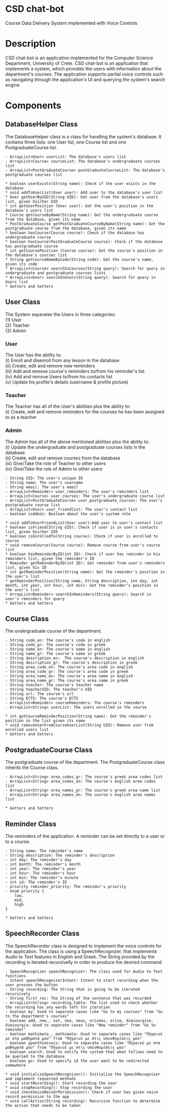 # CSD chat-bot
 Course Data Delivery System implemented with Voice Controls

# Description
CSD chat-bot is an application implemented for the Computer Science Department, University of Crete.
CSD chat-bot is an application that implements a system, which provides the users with information about the department's courses. The application supports partial voice controls such as navigating through the application's UI and querying the system's search engine
    
# Components
## DatabaseHelper Class
The DatabaseHelper class is a class for handling the system's database. It contains three lists: one User list, one Course list and one PostgraduateCourse list.

    - ArrayList<User> userList: The database's users list
    - ArrayList<Course> courseList: The database's undergraduate courses list
    - ArrayList<PostGraduateCourse> postGraduateCourseList: The database's postgraduate courses list
    
    * boolean userExists(String name): Check if the user exists in the database
    * void addToUserList(User user): Add user to the database's user list
    * User getUserByUID(String UID): Get user from the database's users list, given his/her UID
    * int getUserPosition (User user): Get the user's position in the database's users list
    * Course getCourseByName(String name): Get the undergraduate course from the database, given its name
    * PostGraduateCourse getPostGraduateCourseByName(String name): Get the postgraduate course from the database, given its name
    * boolean hasCourse(Course course): Check if the database has undergraduate course
    * boolean hasCourse(PostGraduateCourse course): Check if the database has postgraduate course
    * int getCoursePosition (Course course): Get the course's position in the database's courses list
    * String getCourseNameByCode(String code): Get the course's name, given its code
    * ArrayList<Course> searchInCourses(String query): Search for query in undergraduate and postgraduate courses lists
    * ArrayList<User> searchInUsers(String query): Search for query in Users list
    * Getters and Setters
    
## User Class
The System separates the Users in three categories:
    <br>(1) User
    <br>(2) Teacher
    <br>(3) Admin
    
### User
The User has the ability to:
<br>(i)   Enroll and disenroll from any lesson in the database
<br>(ii)  Create, edit and remove new reminders
<br>(iii) Add and remove course's reminders to/from his reminder's list
<br>(iv)  Add and remove Users to/from his contacts list
<br>(v)   Update his profile's details (username & profile picture)

### Teacher
The Teacher has all of the User's abilities plus the ability to:
<br>(i) Create, edit and remove reminders for the courses he has been assigned to as a teacher

### Admin
The Admin has all of the above mentioned abilities plus the ability to:
<br>(i)   Update the undergraduate and postgraduate courses lists in the database
<br>(ii)  Create, edit and remove courses from the database
<br>(iii) Give/Take the role of Teacher to other users
<br>(iv)  Give/Take the role of Admin to other users

    - String UID: The user's unique ID
    - String name: The user's username
    - String email: The user's email
    - ArrayList<Reminder> user_reminders: The user's reminders list
    - ArrayList<Course> user_courses: The user's undergraduate course list
    - ArrayList<PostGraduateCourse> user_postgraduate_courses: The user's postgraduate course list
    - ArrayList<User> user_friendlist: The user's contact list
    - boolean isAdmin: Boolean about the user's system role
    
    * void addToUserFriendList(User user):Add user to user's contact list
    * boolean isFriend(String UID): Check if user is in user's contacts list, given his/her UID
    * boolean isEnrolledTo(String course): Check if user is enrolled to course
    * void removeCourse(Course course): Remove course from user's course list
    * boolean hasReminderByID(int ID): Check if user has reminder in his reminders list, given the reminder's ID
    * Reminder getReminderByID(int ID): Get reminder from user's reminders list, given his ID
    * int getReminderPosition(String name): Get the reminder's position in the user's list
    * getReminderPosition(String name, String description, int day, int month, int year, int hour, int min): Get the reminder's position in the user's list
    * ArrayList<Reminder> searchInReminders(String query): Search in user's reminders for query
    * Getters and Setters
   
    
## Course Class
The undergraduate course of the department.
    
    - String code_en: The course's code in english
    - String code_gr: The course's code in greek
    - String name_en: The course's name in english
    - String name_gr: The course's name in greek
    - String description_en:  The course's description in english
    - String description_gr: The course's description in greek
    - String area_code_en: The course's area code in english
    - String area_code_gr: The course's area code in greek
    - String area_name_en: The course's area name in english
    - String area_name_gr: The course's area name in greek
    - String teacher: The course's teacher name
    - String teacherUID: The teacher's UID
    - String url: The course's url
    - String ECTS: The course's ECTS
    - ArrayList<Reminder> courseReminders: The course's reminders
    - ArrayList<String> userList: The users enrolled in the course
    
    * int getCourseReminderPosition(String name): Get the reminder's position in the list given its name
    * void removeUserFromCourseUserList(String UID): Remove user from enrolled users list
    * Getters and Setters
    
## PostgraduateCourse Class
The postgraduate course of the department. The PostgraduateCourse class inherits the Course class. 

    - ArrayList<String> area_codes_gr: The course's greek area codes list
    - ArrayList<String> area_codes_en: The course's english area codes list
    - ArrayList<String> area_names_gr: The course's greek area name list
    - ArrayList<String> area_names_en: The course's english area names list
    
    * Getters and Setters
    
## Reminder Class
The reminders of the application. A reminder can be set directly to a user or to a course.

    - String name: The reminder's name
    - String description: The reminder's description
    - int day: The reminder's day
    - int month: The reminder's month
    - int year: The reminder's year
    - int hour: The reminder's hour
    - int min: The reminder's minute
    - int id: The reminder's ID
    - priority reminder_priority: The reminder's priority
    - enum priority {
        low,
        mid,
        high
    }
    
    * Getters and Setters
    
## SpeechRecorder Class
The SpeechRecorder class is designed to implement the voice controls for the application. The class is using a SpeechRecognizer, that implements Audio to Text features in English and Greek. The String provided by the recording is iterated recursivelly in order to produce the desired command.

    - SpeechRecognizer speechRecognizer: The class used for Audio to Text functions
    - Intent speechRecognizerIntent: Intent to start recording when the user presses the button
    - String recording: The String that is going to be iterated recursively 
    - String first_rec: The String of the sentence that was recorded
    - ArrayList<String> recording_table: The list used to check whether the recording has any words left for iteration
    - boolean my: Used to separate cases like "Go to my courses" from "Go to the department's courses"
    - boolean add, new_, set, nea, neas, orismos, orise, dimiourgise, dimiourgia: Used to separate cases like "New reminder" from "Go to reminder"
    - boolean mathimata_, mathimata: Used to separate cases like "Πήγαινέ με στα μαθήματά μου" from "Πήγαινέ με στις υπενθυμίσεις μου"
    - boolean ypenthimiseis: Used to separate cases like "Πήγαινέ με στα μαθήματά μου" from "Πήγαινέ με στις υπενθυμίσεις μου"
    - boolean search: Used to notify the system that what follows need to be queried to the database
    - boolean go: Used to specify id the user want to be redirected somewhere
    
    * void initializeSpeechRecognizer(): Initialize the SpeechRecognizer and implement requested methods
    * void startRecording(): Start recording the user
    * void stopRecording(): Stop recording the user
    * void checkVoiceRecodrPerimission(): Check if user has given voice record permission to the app
    * void callAction(String recording): Recursive function to determine the action that needs to be taken
